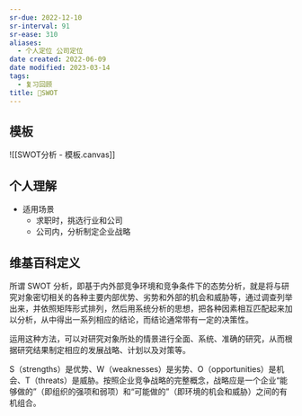 ```yaml
---
sr-due: 2022-12-10
sr-interval: 91
sr-ease: 310
aliases:
  - 个人定位 公司定位
date created: 2022-06-09
date modified: 2023-03-14
tags:
  - 复习回顾
title: 🔡SWOT
---
```


## 模板

![[SWOT分析 - 模板.canvas]]

## 个人理解

- 适用场景
	- 求职时，挑选行业和公司
	- 公司内，分析制定企业战略

## 维基百科定义

所谓 SWOT 分析，即基于内外部竞争环境和竞争条件下的态势分析，就是将与研究对象密切相关的各种主要内部优势、劣势和外部的机会和威胁等，通过调查列举出来，并依照矩阵形式排列，然后用系统分析的思想，把各种因素相互匹配起来加以分析，从中得出一系列相应的结论，而结论通常带有一定的决策性。

运用这种方法，可以对研究对象所处的情景进行全面、系统、准确的研究，从而根据研究结果制定相应的发展战略、计划以及对策等。

S（strengths）是优势、W（weaknesses）是劣势、O（opportunities）是机会、T（threats）是威胁。按照企业竞争战略的完整概念，战略应是一个企业“能够做的”（即组织的强项和弱项）和“可能做的”（即环境的机会和威胁）之间的有机组合。
